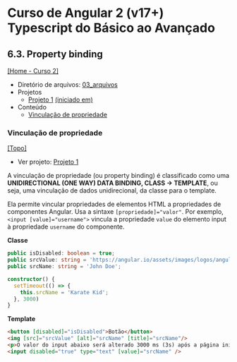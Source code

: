 # Curso de Angular 2 (v17+) Typescript do Básico ao Avançado

## 6.3. Property binding
[[Home - Curso 2]](../../README.md#curso-2)<br />

- Diretório de arquivos: [03_arquivos](./03_arquivos/)
- Projetos
  - [Projeto 1](./03_arquivos/proj_01/) [(iniciado em)](#vinculação-de-propriedade)
- Conteúdo
  - [Vinculação de propriedade](#vinculação-de-propriedade)

### Vinculação de propriedade
[[Topo]](#)<br />

- Ver projeto: [Projeto 1](./03_arquivos/proj_01/)

A vinculação de propriedade (ou property binding) é classificado como uma **UNIDIRECTIONAL (ONE WAY) DATA BINDING, CLASS -> TEMPLATE**, ou seja, uma vinculação de dados unidirecional, da classe para o template.

Ela permite vincular propriedades de elementos HTML a propriedades de componentes Angular. Usa a sintaxe `[propriedade]="valor"`. Por exemplo, `<input [value]="username">` vincula a propriedade `value` do elemento input à propriedade `username` do componente.

**Classe**
```typescript
public isDisabled: boolean = true;
public srcValue: string = 'https://angular.io/assets/images/logos/angular/shield-large.svg';
public srcName: string = 'John Doe';

constructor() {
  setTimeout(() => {
    this.srcName = 'Karate Kid';
  }, 3000)
}
```

**Template**
```html
<button [disabled]="isDisabled">Botão</button>
<img [src]="srcValue" [alt]="srcName" [title]="srcName"/>
<p>O valor do input abaixo será alterado 3000 ms (3s) após a página iniciar:</p>
<input disabled="true" type="text" [value]="srcName" />
```
